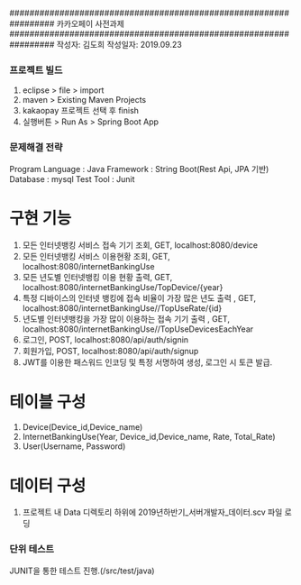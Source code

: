 ################################################################# 카카오페이 사전과제 ################################################################# 
작성자: 김도희
작성일자: 2019.09.23

### 프로젝트 빌드
1. eclipse > file > import
2. maven > Existing Maven Projects
3. kakaopay 프로젝트 선택 후 finish
4. 실행버튼 > Run As > Spring Boot App


### 문제해결 전략
Program Language : Java
Framework : String Boot(Rest Api, JPA 기반)
Database : mysql
Test Tool : Junit

# 구현 기능
1. 모든 인터넷뱅킹 서비스 접속 기기 조회, GET, localhost:8080/device
2. 모든 인터넷뱅킹 서비스 이용현황 조회, GET, localhost:8080/internetBankingUse
3. 모든 년도별 인터넷뱅킹 이용 현황 출력, GET, localhost:8080/internetBankingUse/TopDevice/{year}
4. 특정 디바이스의 인터넷 뱅킹에 접속 비율이 가장 많은 년도 출력  , GET, localhost:8080/internetBankingUse//TopUseRate/{id}
5. 년도별 인터넷뱅킹을 가장 많이 이용하는 접속 기기 출력  , GET, localhost:8080/internetBankingUse//TopUseDevicesEachYear
6. 로그인, POST, localhost:8080/api/auth/signin
7. 회원가입, POST, localhost:8080/api/auth/signup
8. JWT를 이용한 패스워드 인코딩 및 특정 서명하여 생성, 로그인 시 토큰 발급.

# 테이블 구성
1. Device(Device_id,Device_name)
2. InternetBankingUse(Year, Device_id,Device_name, Rate, Total_Rate)
2. User(Username, Password)

# 데이터 구성
1. 프로젝트 내 Data 디렉토리 하위에 2019년하반기_서버개발자_데이터.scv 파일 로딩

### 단위 테스트
JUNIT을 통한 테스트 진행.(/src/test/java)

